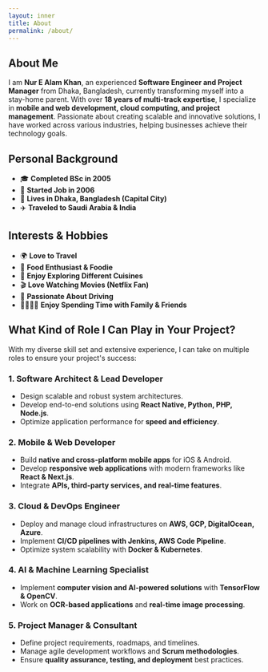 ```yaml
---
layout: inner
title: About
permalink: /about/
---
```


## About Me

I am **Nur E Alam Khan**, an experienced **Software Engineer and Project Manager** from Dhaka, Bangladesh, currently transforming myself into a stay-home parent. With over **18 years of multi-track expertise**, I specialize in **mobile and web development, cloud computing, and project management**. Passionate about creating scalable and innovative solutions, I have worked across various industries, helping businesses achieve their technology goals.

## Personal Background

- 🎓 **Completed BSc in 2005**
- 💼 **Started Job in 2006**
- 📍 **Lives in Dhaka, Bangladesh (Capital City)**
- ✈️ **Traveled to Saudi Arabia & India**

## Interests & Hobbies

- 🌍 **Love to Travel**
- 🍲 **Food Enthusiast & Foodie**
- 🍣 **Enjoy Exploring Different Cuisines**
- 🎬 **Love Watching Movies (Netflix Fan)**
- 🚗 **Passionate About Driving**
- 👨‍👩‍👧‍👦 **Enjoy Spending Time with Family & Friends**

## What Kind of Role I Can Play in Your Project?

With my diverse skill set and extensive experience, I can take on multiple roles to ensure your project's success:

### **1. Software Architect & Lead Developer**

- Design scalable and robust system architectures.
- Develop end-to-end solutions using **React Native, Python, PHP, Node.js**.
- Optimize application performance for **speed and efficiency**.

### **2. Mobile & Web Developer**

- Build **native and cross-platform mobile apps** for iOS & Android.
- Develop **responsive web applications** with modern frameworks like **React & Next.js**.
- Integrate **APIs, third-party services, and real-time features**.

### **3. Cloud & DevOps Engineer**

- Deploy and manage cloud infrastructures on **AWS, GCP, DigitalOcean, Azure**.
- Implement **CI/CD pipelines with Jenkins, AWS Code Pipeline**.
- Optimize system scalability with **Docker & Kubernetes**.

### **4. AI & Machine Learning Specialist**

- Implement **computer vision and AI-powered solutions** with **TensorFlow & OpenCV**.
- Work on **OCR-based applications** and **real-time image processing**.

### **5. Project Manager & Consultant**

- Define project requirements, roadmaps, and timelines.
- Manage agile development workflows and **Scrum methodologies**.
- Ensure **quality assurance, testing, and deployment** best practices.
